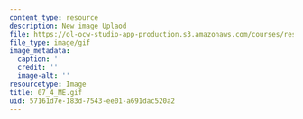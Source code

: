 ```yaml
---
content_type: resource
description: New image Uplaod
file: https://ol-ocw-studio-app-production.s3.amazonaws.com/courses/res-21g-01-kana-spring-2010/57161d7e183d7543ee01a691dac520a2_07_4_ME.gif
file_type: image/gif
image_metadata:
  caption: ''
  credit: ''
  image-alt: ''
resourcetype: Image
title: 07_4_ME.gif
uid: 57161d7e-183d-7543-ee01-a691dac520a2
---
```

